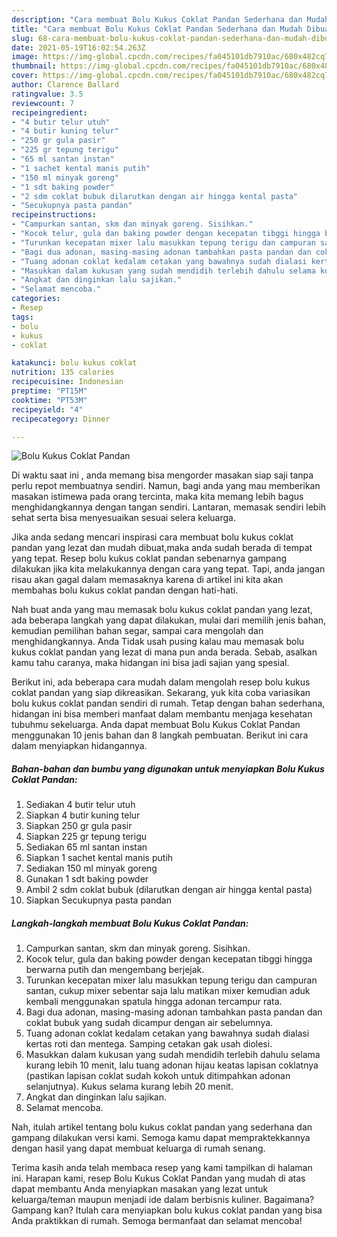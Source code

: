 ```yaml
---
description: "Cara membuat Bolu Kukus Coklat Pandan Sederhana dan Mudah Dibuat"
title: "Cara membuat Bolu Kukus Coklat Pandan Sederhana dan Mudah Dibuat"
slug: 68-cara-membuat-bolu-kukus-coklat-pandan-sederhana-dan-mudah-dibuat
date: 2021-05-19T16:02:54.263Z
image: https://img-global.cpcdn.com/recipes/fa045101db7910ac/680x482cq70/bolu-kukus-coklat-pandan-foto-resep-utama.jpg
thumbnail: https://img-global.cpcdn.com/recipes/fa045101db7910ac/680x482cq70/bolu-kukus-coklat-pandan-foto-resep-utama.jpg
cover: https://img-global.cpcdn.com/recipes/fa045101db7910ac/680x482cq70/bolu-kukus-coklat-pandan-foto-resep-utama.jpg
author: Clarence Ballard
ratingvalue: 3.5
reviewcount: 7
recipeingredient:
- "4 butir telur utuh"
- "4 butir kuning telur"
- "250 gr gula pasir"
- "225 gr tepung terigu"
- "65 ml santan instan"
- "1 sachet kental manis putih"
- "150 ml minyak goreng"
- "1 sdt baking powder"
- "2 sdm coklat bubuk dilarutkan dengan air hingga kental pasta"
- "Secukupnya pasta pandan"
recipeinstructions:
- "Campurkan santan, skm dan minyak goreng. Sisihkan."
- "Kocok telur, gula dan baking powder dengan kecepatan tibggi hingga berwarna putih dan mengembang berjejak."
- "Turunkan kecepatan mixer lalu masukkan tepung terigu dan campuran santan, cukup mixer sebentar saja lalu matikan mixer kemudian aduk kembali menggunakan spatula hingga adonan tercampur rata."
- "Bagi dua adonan, masing-masing adonan tambahkan pasta pandan dan coklat bubuk yang sudah dicampur dengan air sebelumnya."
- "Tuang adonan coklat kedalam cetakan yang bawahnya sudah dialasi kertas roti dan mentega. Samping cetakan gak usah diolesi."
- "Masukkan dalam kukusan yang sudah mendidih terlebih dahulu selama kurang lebih 10 menit, lalu tuang adonan hijau keatas lapisan coklatnya (pastikan lapisan coklat sudah kokoh untuk ditimpahkan adonan selanjutnya). Kukus selama kurang lebih 20 menit."
- "Angkat dan dinginkan lalu sajikan."
- "Selamat mencoba."
categories:
- Resep
tags:
- bolu
- kukus
- coklat

katakunci: bolu kukus coklat 
nutrition: 135 calories
recipecuisine: Indonesian
preptime: "PT15M"
cooktime: "PT53M"
recipeyield: "4"
recipecategory: Dinner

---
```



![Bolu Kukus Coklat Pandan](https://img-global.cpcdn.com/recipes/fa045101db7910ac/680x482cq70/bolu-kukus-coklat-pandan-foto-resep-utama.jpg)

Di waktu  saat ini , anda memang bisa mengorder masakan siap saji tanpa perlu repot membuatnya sendiri. Namun, bagi anda yang mau memberikan masakan istimewa pada orang tercinta, maka kita memang lebih bagus menghidangkannya dengan tangan sendiri. Lantaran, memasak sendiri lebih sehat serta bisa menyesuaikan sesuai selera keluarga.

Jika anda sedang mencari inspirasi cara membuat bolu kukus coklat pandan yang lezat dan mudah dibuat,maka anda sudah berada di tempat yang tepat. Resep bolu kukus coklat pandan  sebenarnya gampang dilakukan jika kita melakukannya dengan cara yang tepat. Tapi, anda jangan risau akan gagal dalam memasaknya 
karena di artikel ini kita akan membahas bolu kukus coklat pandan dengan hati-hati.  



Nah buat anda yang mau memasak bolu kukus coklat pandan yang lezat, ada beberapa langkah yang dapat dilakukan, mulai dari memilih jenis bahan, kemudian pemilihan bahan segar, sampai cara mengolah dan menghidangkannya. Anda Tidak usah pusing kalau mau memasak bolu kukus coklat pandan yang lezat di mana pun anda berada. Sebab, asalkan kamu  tahu caranya, maka hidangan ini bisa jadi sajian yang spesial.

Berikut ini, ada beberapa cara mudah dalam mengolah resep bolu kukus coklat pandan yang siap dikreasikan. Sekarang, yuk kita coba variasikan bolu kukus coklat pandan sendiri di rumah. Tetap dengan bahan sederhana, hidangan ini bisa memberi manfaat dalam membantu menjaga kesehatan tubuhmu sekeluarga. Anda dapat membuat Bolu Kukus Coklat Pandan menggunakan 10 jenis bahan dan 8 langkah pembuatan. Berikut ini cara dalam menyiapkan hidangannya.

<!--inarticleads1-->

##### Bahan-bahan dan bumbu yang digunakan untuk menyiapkan Bolu Kukus Coklat Pandan:

1. Sediakan 4 butir telur utuh
1. Siapkan 4 butir kuning telur
1. Siapkan 250 gr gula pasir
1. Siapkan 225 gr tepung terigu
1. Sediakan 65 ml santan instan
1. Siapkan 1 sachet kental manis putih
1. Sediakan 150 ml minyak goreng
1. Gunakan 1 sdt baking powder
1. Ambil 2 sdm coklat bubuk (dilarutkan dengan air hingga kental pasta)
1. Siapkan Secukupnya pasta pandan




<!--inarticleads2-->

##### Langkah-langkah membuat Bolu Kukus Coklat Pandan:

1. Campurkan santan, skm dan minyak goreng. Sisihkan.
1. Kocok telur, gula dan baking powder dengan kecepatan tibggi hingga berwarna putih dan mengembang berjejak.
1. Turunkan kecepatan mixer lalu masukkan tepung terigu dan campuran santan, cukup mixer sebentar saja lalu matikan mixer kemudian aduk kembali menggunakan spatula hingga adonan tercampur rata.
1. Bagi dua adonan, masing-masing adonan tambahkan pasta pandan dan coklat bubuk yang sudah dicampur dengan air sebelumnya.
1. Tuang adonan coklat kedalam cetakan yang bawahnya sudah dialasi kertas roti dan mentega. Samping cetakan gak usah diolesi.
1. Masukkan dalam kukusan yang sudah mendidih terlebih dahulu selama kurang lebih 10 menit, lalu tuang adonan hijau keatas lapisan coklatnya (pastikan lapisan coklat sudah kokoh untuk ditimpahkan adonan selanjutnya). Kukus selama kurang lebih 20 menit.
1. Angkat dan dinginkan lalu sajikan.
1. Selamat mencoba.




Nah, itulah artikel tentang  bolu kukus coklat pandan  yang sederhana dan gampang dilakukan versi kami. Semoga kamu dapat mempraktekkannya dengan hasil yang dapat membuat keluarga di rumah senang. 

Terima kasih anda telah membaca resep yang kami tampilkan di halaman ini. Harapan kami, resep  Bolu Kukus Coklat Pandan yang mudah di atas dapat membantu Anda menyiapkan masakan yang lezat untuk keluarga/teman maupun menjadi ide dalam berbisnis kuliner. Bagaimana? Gampang kan? Itulah cara menyiapkan bolu kukus coklat pandan yang bisa Anda praktikkan di rumah. Semoga bermanfaat dan selamat mencoba!

